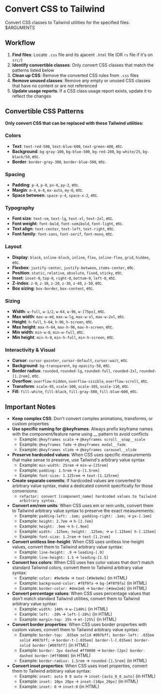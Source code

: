 # Convert CSS to Tailwind

Convert CSS classes to Tailwind utilities for the specified files: $ARGUMENTS

## Workflow

1. **Find files**: Locate `.css` file and its ajacent `.html` file (OR `rs` file if it's on `src/`)
2. **Identify convertible classes**: Only convert CSS classes that match the patterns listed below
3. **Clean up CSS**: Remove the converted CSS rules from `.css` files
4. **Remove unused classes**: Remove any empty or unused CSS classes that have no content or are not referenced
5. **Update usage reports**: If a CSS class usage report exists, update it to reflect the changes


## Convertible CSS Patterns

**Only convert CSS that can be replaced with these Tailwind utilities:**

### Colors
- **Text**: `text-red-500`, `text-blue-600`, `text-green-400`, etc.
- **Background**: `bg-gray-100`, `bg-blue-500`, `bg-red-200`, `bg-white/25`, `bg-black/50`, etc.  
- **Border**: `border-gray-300`, `border-blue-500`, etc.

### Spacing
- **Padding**: `p-4`, `p-8`, `px-6`, `py-2`, etc.
- **Margin**: `m-4`, `m-8`, `mx-auto`, `my-6`, etc.
- **Space between**: `space-y-4`, `space-x-2`, etc.

### Typography  
- **Font size**: `text-sm`, `text-lg`, `text-xl`, `text-2xl`, etc.
- **Font weight**: `font-bold`, `font-semibold`, `font-light`, etc.
- **Text align**: `text-center`, `text-left`, `text-right`, etc.
- **Font family**: `font-sans`, `font-serif`, `font-mono`, etc.

### Layout
- **Display**: `block`, `inline-block`, `inline`, `flex`, `inline-flex`, `grid`, `hidden`, etc.
- **Flexbox**: `justify-center`, `justify-between`, `items-center`, etc.
- **Position**: `static`, `relative`, `absolute`, `fixed`, `sticky`, etc.
- **Inset**: `inset-0`, `top-0`, `right-0`, `bottom-0`, `left-0`, etc.
- **Z-index**: `z-0`, `z-10`, `z-20`, `z-30`, `z-40`, `z-50`, etc.
- **Box sizing**: `box-border`, `box-content`, etc.

### Sizing
- **Width**: `w-full`, `w-1/2`, `w-64`, `w-96`, `w-[75px]`, etc.
- **Max width**: `max-w-md`, `max-w-lg`, `max-w-xl`, `max-w-2xl`, etc.
- **Height**: `h-full`, `h-64`, `h-96`, `h-screen`, etc.
- **Max height**: `max-h-64`, `max-h-96`, `max-h-screen`, etc.
- **Min width**: `min-w-0`, `min-w-full`, etc.
- **Min height**: `min-h-0`, `min-h-full`, `min-h-screen`, etc.

### Interactivity & Visual
- **Cursor**: `cursor-pointer`, `cursor-default`, `cursor-wait`, etc.
- **Background**: `bg-transparent`, `bg-opacity-50`, etc.
- **Border radius**: `rounded`, `rounded-lg`, `rounded-full`, `rounded-2xl`, `rounded-[1.2rem]`, etc.
- **Overflow**: `overflow-hidden`, `overflow-visible`, `overflow-scroll`, etc.
- **Transform**: `scale-95`, `scale-100`, `scale-105`, `scale-110`, etc.
- **Fill**: `fill-white`, `fill-black`, `fill-gray-500`, `fill-blue-600`, etc.



## Important Notes

- **Keep complex CSS**: Don't convert complex animations, transforms, or custom properties
- **Use specific naming for @keyframes**: Always prefix keyframe names with the component/feature name using __ pattern to avoid conflicts
  - Example: `@keyframes scale` → `@keyframes scroll__snap__scale`
  - Example: `@keyframes fade` → `@keyframes modal__fade`
  - Example: `@keyframes slide` → `@keyframes carousel__slide`
- **Preserve hardcoded values**: When CSS uses specific measurements that make sense to preserve, use Tailwind's arbitrary value syntax
  - Example: `min-width: 25rem` → `min-w-[25rem]` 
  - Example: `padding: 1.5rem` → `p-[1.5rem]`
  - Example: `font-size: 1.125rem` → `text-[1.125rem]`
- **Create separate commits**: If hardcoded values are converted to arbitrary value syntax, make a dedicated commit specifically for those conversions:
  - `refactor: convert [component_name] hardcoded values to Tailwind arbitrary syntax.`
- **Convert em/rem units**: When CSS uses em or rem units, convert them to Tailwind arbitrary value syntax to preserve the exact measurements:
  - Example: `padding-left: .1em; padding-right: .1em;` → `px-[.1em]`
  - Example: `height: 2.7em` → `h-[2.7em]`
  - Example: `height: .9em` → `h-[.9em]`
  - Example: `width: .125em; height: .125em;` → `w-[.125em] h-[.125em]`
  - Example: `font-size: 1.2rem` → `text-[1.2rem]`
- **Convert unitless line-height**: When CSS uses unitless line-height values, convert them to Tailwind arbitrary value syntax:
  - Example: `line-height: .9` → `leading-[.9]`
  - Example: `line-height: 1.5` → `leading-[1.5]`
- **Convert hex colors**: When CSS uses hex color values that don't match standard Tailwind colors, convert them to Tailwind arbitrary value syntax:
  - Example: `color: #9e9e9e` → `text-[#9e9e9e]` (in HTML)
  - Example: `background-color: #f8f9fa` → `bg-[#f8f9fa]` (in HTML)
  - Example: `border-color: #dee2e6` → `border-[#dee2e6]` (in HTML)
- **Convert percentage values**: When CSS uses percentage values that don't match standard Tailwind utilities, convert them to Tailwind arbitrary value syntax:
  - Example: `width: 140%` → `w-[140%]` (in HTML)
  - Example: `left: -20%` → `left-[-20%]` (in HTML)
  - Example: `margin-top: 25%` → `mt-[25%]` (in HTML)
- **Convert border properties**: When CSS uses border properties with custom values, convert them to Tailwind arbitrary value syntax:
  - Example: `border-top: .035em solid #007bff; border-left: .035em solid #007bff;` → `border-t-[.035em] border-l-[.035em] border-solid border-[#007bff]` (in HTML)
  - Example: `border: 2px dashed #ff0000` → `border-[2px] border-dashed border-[#ff0000]` (in HTML)
  - Example: `border-radius: 1.5rem` → `rounded-[1.5rem]` (in HTML)
- **Convert inset properties**: When CSS uses inset properties, convert them to Tailwind arbitrary value syntax:
  - Example: `inset: auto 0 0 auto` → `inset-[auto_0_0_auto]` (in HTML)
  - Example: `inset: 10px 20px` → `inset-[10px_20px]` (in HTML)
  - Example: `inset: 0` → `inset-0` (in HTML)
